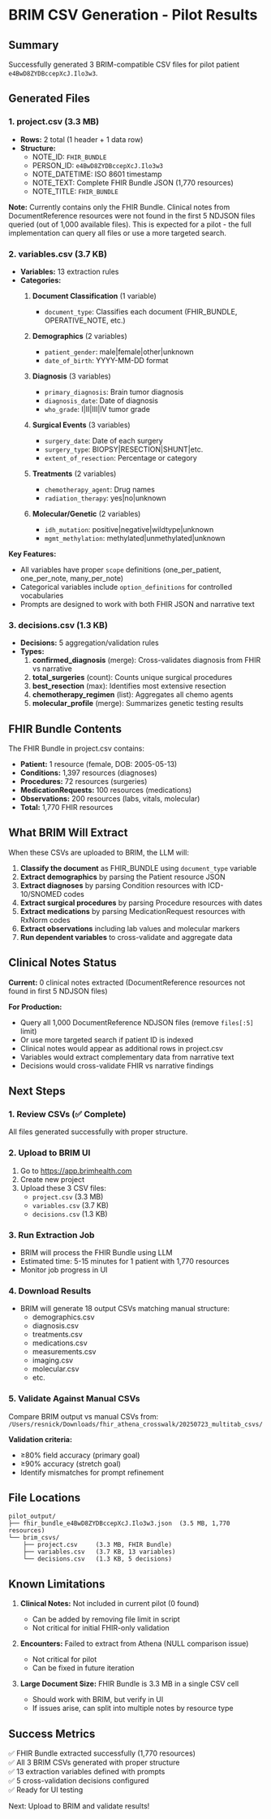 # BRIM CSV Generation - Pilot Results

## Summary

Successfully generated 3 BRIM-compatible CSV files for pilot patient `e4BwD8ZYDBccepXcJ.Ilo3w3`.

## Generated Files

### 1. project.csv (3.3 MB)
- **Rows:** 2 total (1 header + 1 data row)
- **Structure:** 
  - NOTE_ID: `FHIR_BUNDLE`
  - PERSON_ID: `e4BwD8ZYDBccepXcJ.Ilo3w3`
  - NOTE_DATETIME: ISO 8601 timestamp
  - NOTE_TEXT: Complete FHIR Bundle JSON (1,770 resources)
  - NOTE_TITLE: `FHIR_BUNDLE`

**Note:** Currently contains only the FHIR Bundle. Clinical notes from DocumentReference resources were not found in the first 5 NDJSON files queried (out of 1,000 available files). This is expected for a pilot - the full implementation can query all files or use a more targeted search.

### 2. variables.csv (3.7 KB)
- **Variables:** 13 extraction rules
- **Categories:**
  1. **Document Classification** (1 variable)
     - `document_type`: Classifies each document (FHIR_BUNDLE, OPERATIVE_NOTE, etc.)
  
  2. **Demographics** (2 variables)
     - `patient_gender`: male|female|other|unknown
     - `date_of_birth`: YYYY-MM-DD format
  
  3. **Diagnosis** (3 variables)
     - `primary_diagnosis`: Brain tumor diagnosis
     - `diagnosis_date`: Date of diagnosis
     - `who_grade`: I|II|III|IV tumor grade
  
  4. **Surgical Events** (3 variables)
     - `surgery_date`: Date of each surgery
     - `surgery_type`: BIOPSY|RESECTION|SHUNT|etc.
     - `extent_of_resection`: Percentage or category
  
  5. **Treatments** (2 variables)
     - `chemotherapy_agent`: Drug names
     - `radiation_therapy`: yes|no|unknown
  
  6. **Molecular/Genetic** (2 variables)
     - `idh_mutation`: positive|negative|wildtype|unknown
     - `mgmt_methylation`: methylated|unmethylated|unknown

**Key Features:**
- All variables have proper `scope` definitions (one_per_patient, one_per_note, many_per_note)
- Categorical variables include `option_definitions` for controlled vocabularies
- Prompts are designed to work with both FHIR JSON and narrative text

### 3. decisions.csv (1.3 KB)
- **Decisions:** 5 aggregation/validation rules
- **Types:**
  1. **confirmed_diagnosis** (merge): Cross-validates diagnosis from FHIR vs narrative
  2. **total_surgeries** (count): Counts unique surgical procedures
  3. **best_resection** (max): Identifies most extensive resection
  4. **chemotherapy_regimen** (list): Aggregates all chemo agents
  5. **molecular_profile** (merge): Summarizes genetic testing results

## FHIR Bundle Contents

The FHIR Bundle in project.csv contains:
- **Patient:** 1 resource (female, DOB: 2005-05-13)
- **Conditions:** 1,397 resources (diagnoses)
- **Procedures:** 72 resources (surgeries)
- **MedicationRequests:** 100 resources (medications)
- **Observations:** 200 resources (labs, vitals, molecular)
- **Total:** 1,770 FHIR resources

## What BRIM Will Extract

When these CSVs are uploaded to BRIM, the LLM will:

1. **Classify the document** as FHIR_BUNDLE using `document_type` variable
2. **Extract demographics** by parsing the Patient resource JSON
3. **Extract diagnoses** by parsing Condition resources with ICD-10/SNOMED codes
4. **Extract surgical procedures** by parsing Procedure resources with dates
5. **Extract medications** by parsing MedicationRequest resources with RxNorm codes
6. **Extract observations** including lab values and molecular markers
7. **Run dependent variables** to cross-validate and aggregate data

## Clinical Notes Status

**Current:** 0 clinical notes extracted (DocumentReference resources not found in first 5 NDJSON files)

**For Production:**
- Query all 1,000 DocumentReference NDJSON files (remove `files[:5]` limit)
- Or use more targeted search if patient ID is indexed
- Clinical notes would appear as additional rows in project.csv
- Variables would extract complementary data from narrative text
- Decisions would cross-validate FHIR vs narrative findings

## Next Steps

### 1. Review CSVs (✅ Complete)
All files generated successfully with proper structure.

### 2. Upload to BRIM UI
1. Go to https://app.brimhealth.com
2. Create new project
3. Upload these 3 CSV files:
   - `project.csv` (3.3 MB)
   - `variables.csv` (3.7 KB)
   - `decisions.csv` (1.3 KB)

### 3. Run Extraction Job
- BRIM will process the FHIR Bundle using LLM
- Estimated time: 5-15 minutes for 1 patient with 1,770 resources
- Monitor job progress in UI

### 4. Download Results
- BRIM will generate 18 output CSVs matching manual structure:
  - demographics.csv
  - diagnosis.csv
  - treatments.csv
  - medications.csv
  - measurements.csv
  - imaging.csv
  - molecular.csv
  - etc.

### 5. Validate Against Manual CSVs
Compare BRIM output vs manual CSVs from:
`/Users/resnick/Downloads/fhir_athena_crosswalk/20250723_multitab_csvs/`

**Validation criteria:**
- ≥80% field accuracy (primary goal)
- ≥90% accuracy (stretch goal)
- Identify mismatches for prompt refinement

## File Locations

```
pilot_output/
├── fhir_bundle_e4BwD8ZYDBccepXcJ.Ilo3w3.json  (3.5 MB, 1,770 resources)
└── brim_csvs/
    ├── project.csv     (3.3 MB, FHIR Bundle)
    ├── variables.csv   (3.7 KB, 13 variables)
    └── decisions.csv   (1.3 KB, 5 decisions)
```

## Known Limitations

1. **Clinical Notes:** Not included in current pilot (0 found)
   - Can be added by removing file limit in script
   - Not critical for initial FHIR-only validation

2. **Encounters:** Failed to extract from Athena (NULL comparison issue)
   - Not critical for pilot
   - Can be fixed in future iteration

3. **Large Document Size:** FHIR Bundle is 3.3 MB in a single CSV cell
   - Should work with BRIM, but verify in UI
   - If issues arise, can split into multiple notes by resource type

## Success Metrics

✅ FHIR Bundle extracted successfully (1,770 resources)  
✅ All 3 BRIM CSVs generated with proper structure  
✅ 13 extraction variables defined with prompts  
✅ 5 cross-validation decisions configured  
✅ Ready for UI testing  

Next: Upload to BRIM and validate results!

